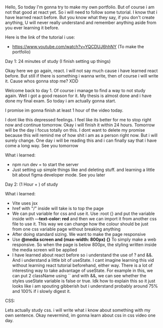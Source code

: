 Hello, So today I'm gonna try to make my own portfolio. But of course i am not that good at react yet. So i will need to follow some tutorial. I know that i have learned react before. But you know what they say, if you don't create anything, U will never really understand and remember anything aside from you ever learning it before.

Here is the link of the tutorial i use:

- https://www.youtube.com/watch?v=YQCDUJ6hhNY (To make the portfolio)

Day 1: 24 minutes of study (I finish setting up things)

Okay here we go again, react. I will not say much cause i have learned react before. But still if there is something i wanna write, then of course i will write it. Cause whos gonna stop me? XDD

Welcome back to day 1. Of course i manage to find a way to not study again. Well i got a good reason for it. My thesis is almost done and i have done my final exam. So today i am actually gonna start.

I promise im gonna finish at least 1 hour of the video today.

I dont like this depressed feelings. I feel like its better for me to stop right now and continue tomorrow. Okay i will finish it within 24 hours. Tomorrow will be the day i focus totally on this. I dont want to delete my promise because this will remind me of how shit i am as a person right now. But i will surely change. One day i will be reading this and i can finally say that i have come a long way. See you tomorrow

What i learned:

- npm run dev = to start the server
- Just setting up simple things like and deleting stuff. and learning a little bit about figma developer mode. See you later

Day 2: (1 Hour + ) of study

What i learned:

- Vite uses jsx
- href with "/" inside will take is to top the page
- We can put variable for css and use it. Use :root {} and put the variable inside with **--text-color: red** and then we can import it from another css file to use it. This way we can change how the colour should be just from one css variable page without breaking anything
- After doing standard sizing. We want to make the page responsive
- Use **@media screen and (max-width: 800px) {}** To simply make a web responsive. So when the page is below 800px, the styling written inside the media screen will be applied
- I have learned about react before so i understand the use of ? and &&. And i understand a little bit of useState. I cant imagine learning this vid without learning react tutorial beforehand, either way. There is a lot of interesting way to take advantage of useState. For example in this, we can put 2 className using `` and with &&, we can see whether the styles useState variable is false or true. Idk how to explain this so it just looks like i am spouting gibberish but i understand probably around 75% and 100% if i slowly digest it.

CSS:

Lets actually study css. i will write what i know about something with my own sentence. Okay nevermind, im gonna learn about css in css video one day.
